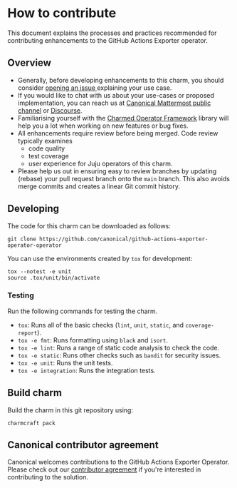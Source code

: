 # How to contribute

This document explains the processes and practices recommended for contributing enhancements to the GitHub Actions Exporter operator.

## Overview


- Generally, before developing enhancements to this charm, you should consider [opening an issue
  ](https://github.com/canonical/github-actions-exporter-operator-operator/issues) explaining your use case.
- If you would like to chat with us about your use-cases or proposed implementation, you can reach
  us at [Canonical Mattermost public channel](https://chat.charmhub.io/charmhub/channels/charm-dev)
  or [Discourse](https://discourse.charmhub.io/).
- Familiarising yourself with the [Charmed Operator Framework](https://juju.is/docs/sdk) library
  will help you a lot when working on new features or bug fixes.
- All enhancements require review before being merged. Code review typically examines
  - code quality
  - test coverage
  - user experience for Juju operators of this charm.
- Please help us out in ensuring easy to review branches by updating (rebase) your pull request branch onto the `main` branch. This also avoids merge commits and creates a linear Git commit history.

## Developing

The code for this charm can be downloaded as follows:

```
git clone https://github.com/canonical/github-actions-exporter-operator-operator
```

You can use the environments created by `tox` for development:

```shell
tox --notest -e unit
source .tox/unit/bin/activate
```

### Testing

Run the following commands for testing the charm.

* `tox`: Runs all of the basic checks (`lint`, `unit`, `static`, and `coverage-report`).
* `tox -e fmt`: Runs formatting using `black` and `isort`.
* `tox -e lint`: Runs a range of static code analysis to check the code.
* `tox -e static`: Runs other checks such as `bandit` for security issues.
* `tox -e unit`: Runs the unit tests.
* `tox -e integration`: Runs the integration tests.


## Build charm

Build the charm in this git repository using:

```shell
charmcraft pack
```

## Canonical contributor agreement

Canonical welcomes contributions to the GitHub Actions Exporter Operator. Please check out our [contributor agreement](https://ubuntu.com/legal/contributors) if you're interested in contributing to the solution.
